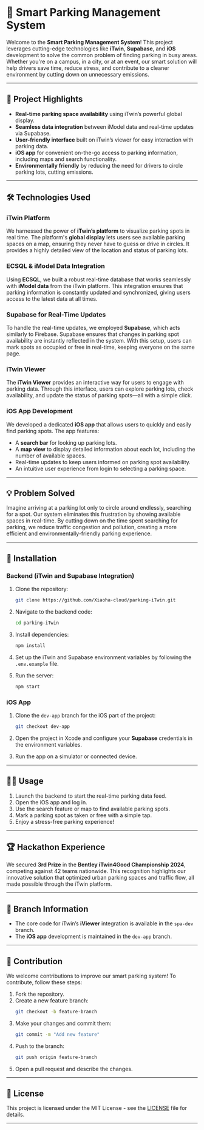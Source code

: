 # 🚗 Smart Parking Management System

Welcome to the **Smart Parking Management System**! This project leverages cutting-edge technologies like **iTwin**, **Supabase**, and **iOS** development to solve the common problem of finding parking in busy areas. Whether you're on a campus, in a city, or at an event, our smart solution will help drivers save time, reduce stress, and contribute to a cleaner environment by cutting down on unnecessary emissions.

---

## 🌟 Project Highlights

- **Real-time parking space availability** using iTwin’s powerful global display.
- **Seamless data integration** between iModel data and real-time updates via Supabase.
- **User-friendly interface** built on iTwin’s viewer for easy interaction with parking data.
- **iOS app** for convenient on-the-go access to parking information, including maps and search functionality.
- **Environmentally friendly** by reducing the need for drivers to circle parking lots, cutting emissions.

---

## 🛠️ Technologies Used

### iTwin Platform
We harnessed the power of **iTwin’s platform** to visualize parking spots in real time. The platform's **global display** lets users see available parking spaces on a map, ensuring they never have to guess or drive in circles. It provides a highly detailed view of the location and status of parking lots.

### ECSQL & iModel Data Integration
Using **ECSQL**, we built a robust real-time database that works seamlessly with **iModel data** from the iTwin platform. This integration ensures that parking information is constantly updated and synchronized, giving users access to the latest data at all times.

### Supabase for Real-Time Updates
To handle the real-time updates, we employed **Supabase**, which acts similarly to Firebase. Supabase ensures that changes in parking spot availability are instantly reflected in the system. With this setup, users can mark spots as occupied or free in real-time, keeping everyone on the same page.

### iTwin Viewer
The **iTwin Viewer** provides an interactive way for users to engage with parking data. Through this interface, users can explore parking lots, check availability, and update the status of parking spots—all with a simple click.

### iOS App Development
We developed a dedicated **iOS app** that allows users to quickly and easily find parking spots. The app features:
- A **search bar** for looking up parking lots.
- A **map view** to display detailed information about each lot, including the number of available spaces.
- Real-time updates to keep users informed on parking spot availability.
- An intuitive user experience from login to selecting a parking space.

---

## 💡 Problem Solved

Imagine arriving at a parking lot only to circle around endlessly, searching for a spot. Our system eliminates this frustration by showing available spaces in real-time. By cutting down on the time spent searching for parking, we reduce traffic congestion and pollution, creating a more efficient and environmentally-friendly parking experience.

---

## 🚀 Installation

### Backend (iTwin and Supabase Integration)

1. Clone the repository: 
    ```bash
    git clone https://github.com/Xiaoha-cloud/parking-iTwin.git
    ```
2. Navigate to the backend code:
    ```bash
    cd parking-iTwin
    ```
3. Install dependencies:
    ```bash
    npm install
    ```
4. Set up the iTwin and Supabase environment variables by following the `.env.example` file.

5. Run the server:
    ```bash
    npm start
    ```

### iOS App

1. Clone the `dev-app` branch for the iOS part of the project:
    ```bash
    git checkout dev-app
    ```
2. Open the project in Xcode and configure your **Supabase** credentials in the environment variables.

3. Run the app on a simulator or connected device.

---

## 🧑‍💻 Usage

1. Launch the backend to start the real-time parking data feed.
2. Open the iOS app and log in.
3. Use the search feature or map to find available parking spots.
4. Mark a parking spot as taken or free with a simple tap.
5. Enjoy a stress-free parking experience!

---

## 🏆 Hackathon Experience

We secured **3rd Prize** in the **Bentley iTwin4Good Championship 2024**, competing against 42 teams nationwide. This recognition highlights our innovative solution that optimized urban parking spaces and traffic flow, all made possible through the iTwin platform.

---

## 🔧 Branch Information

- The core code for iTwin’s **iViewer** integration is available in the `spa-dev` branch.
- The **iOS app** development is maintained in the `dev-app` branch.

---

## 🤝 Contribution

We welcome contributions to improve our smart parking system! To contribute, follow these steps:

1. Fork the repository.
2. Create a new feature branch:
    ```bash
    git checkout -b feature-branch
    ```
3. Make your changes and commit them:
    ```bash
    git commit -m "Add new feature"
    ```
4. Push to the branch:
    ```bash
    git push origin feature-branch
    ```
5. Open a pull request and describe the changes.

---

## 📄 License

This project is licensed under the MIT License - see the [LICENSE](LICENSE) file for details.

---

